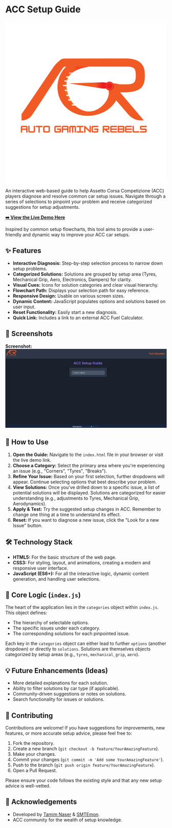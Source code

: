 # ACC Setup Guide

![AGR Logo](icons/AGR_logo_v3.png)

An interactive web-based guide to help Assetto Corsa Competizione (ACC) players diagnose and resolve common car setup issues. Navigate through a series of selections to pinpoint your problem and receive categorized suggestions for setup adjustments.

**[➡️ View the Live Demo Here](https://istamimnaser.github.io/ACC-Setup-Guide/)**

Inspired by common setup flowcharts, this tool aims to provide a user-friendly and dynamic way to improve your ACC car setups.

## ✨ Features

*   **Interactive Diagnosis:** Step-by-step selection process to narrow down setup problems.
*   **Categorized Solutions:** Solutions are grouped by setup area (Tyres, Mechanical Grip, Aero, Electronics, Dampers) for clarity.
*   **Visual Cues:** Icons for solution categories and clear visual hierarchy.
*   **Flowchart Path:** Displays your selection path for easy reference.
*   **Responsive Design:** Usable on various screen sizes.
*   **Dynamic Content:** JavaScript populates options and solutions based on user input.
*   **Reset Functionality:** Easily start a new diagnosis.
*   **Quick Link:** Includes a link to an external ACC Fuel Calculator.

## 📸 Screenshots

**Screenshot:**
![Screenshot of ACC Setup Guide interface](ACC_SS.png)

## 🚀 How to Use

1.  **Open the Guide:** Navigate to the `index.html` file in your browser or visit the live demo link.
2.  **Choose a Category:** Select the primary area where you're experiencing an issue (e.g., "Corners", "Tyres", "Breaks").
3.  **Refine Your Issue:** Based on your first selection, further dropdowns will appear. Continue selecting options that best describe your problem.
4.  **View Solutions:** Once you've drilled down to a specific issue, a list of potential solutions will be displayed. Solutions are categorized for easier understanding (e.g., adjustments to Tyres, Mechanical Grip, Aerodynamics).
5.  **Apply & Test:** Try the suggested setup changes in ACC. Remember to change one thing at a time to understand its effect.
6.  **Reset:** If you want to diagnose a new issue, click the "Look for a new Issue" button.

## 🛠️ Technology Stack

*   **HTML5:** For the basic structure of the web page.
*   **CSS3:** For styling, layout, and animations, creating a modern and responsive user interface.
*   **JavaScript (ES6+):** For all the interactive logic, dynamic content generation, and handling user selections.


## 🧠 Core Logic (`index.js`)

The heart of the application lies in the `categories` object within `index.js`. This object defines:
*   The hierarchy of selectable options.
*   The specific issues under each category.
*   The corresponding solutions for each pinpointed issue.

Each key in the `categories` object can either lead to further `options` (another dropdown) or directly to `solutions`. Solutions are themselves objects categorized by setup areas (e.g., `tyres`, `mechanical_grip`, `aero`).

## 💡 Future Enhancements (Ideas)

*   More detailed explanations for each solution.
*   Ability to filter solutions by car type (if applicable).
*   Community-driven suggestions or notes on solutions.
*   Search functionality for issues or solutions.

## 🤝 Contributing

Contributions are welcome! If you have suggestions for improvements, new features, or more accurate setup advice, please feel free to:

1.  Fork the repository.
2.  Create a new branch (`git checkout -b feature/YourAmazingFeature`).
3.  Make your changes.
4.  Commit your changes (`git commit -m 'Add some YourAmazingFeature'`).
5.  Push to the branch (`git push origin feature/YourAmazingFeature`).
6.  Open a Pull Request.

Please ensure your code follows the existing style and that any new setup advice is well-vetted.


## 🙏 Acknowledgements

*   Developed by [Tamim Naser](https://github.com/istamimnaser) & [SMTEmon](https://github.com/SMTEmon).
*   ACC community for the wealth of setup knowledge.
